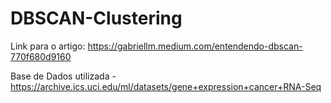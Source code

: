 # DBSCAN-Clustering  

Link para o artigo: https://gabriellm.medium.com/entendendo-dbscan-770f680d9160  

Base de Dados utilizada - https://archive.ics.uci.edu/ml/datasets/gene+expression+cancer+RNA-Seq
